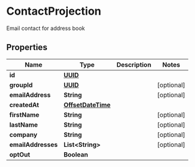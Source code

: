 

# ContactProjection

Email contact for address book
## Properties

Name | Type | Description | Notes
------------ | ------------- | ------------- | -------------
**id** | [**UUID**](UUID) |  | 
**groupId** | [**UUID**](UUID) |  |  [optional]
**emailAddress** | **String** |  |  [optional]
**createdAt** | [**OffsetDateTime**](OffsetDateTime) |  | 
**firstName** | **String** |  |  [optional]
**lastName** | **String** |  |  [optional]
**company** | **String** |  |  [optional]
**emailAddresses** | **List&lt;String&gt;** |  |  [optional]
**optOut** | **Boolean** |  | 




